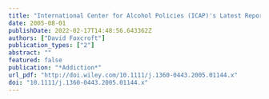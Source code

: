 ```yaml
---
title: "International Center for Alcohol Policies (ICAP)'s Latest Report on Alcohol Education: A Flawed Peer Review Process"
date: 2005-08-01
publishDate: 2022-02-17T14:48:56.643362Z
authors: ["David Foxcroft"]
publication_types: ["2"]
abstract: ""
featured: false
publication: "*Addiction*"
url_pdf: "http://doi.wiley.com/10.1111/j.1360-0443.2005.01144.x"
doi: "10.1111/j.1360-0443.2005.01144.x"
---
```


